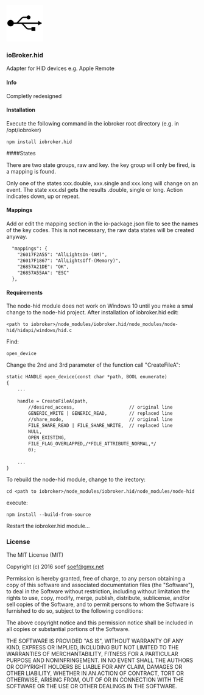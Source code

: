 ![Logo](admin/hid.png)
### ioBroker.hid

Adapter for HID devices e.g. Apple Remote

#### Info
Completly redesigned 

#### Installation
Execute the following command in the iobroker root directory (e.g. in /opt/iobroker)
```
npm install iobroker.hid 
```

####States

There are two state groups, raw and key. the key group will only be fired, is a mapping is found.

Only one of the states xxx.double, xxx.single and xxx.long will change on an event.
The state xxx.dsl gets the results .double, single or long.
Action indicates down, up or repeat.

#### Mappings
Add or edit the mapping section in the io-package.json file to see the names of the key codes. 
This is not necessary, the raw data states will be created anyway. 
```
  "mappings": {
    "26017F2A55": "AllLightsOn-(AM)",
    "26017F1867": "AllLightsOff-(Memory)",
    "26857A21DE": "OK",
    "26857A55AA": "ESC"
  },
```


#### Requirements

The node-hid module does not work on Windows 10 until you make a smal change to the node-hid project.
After installation of iobroker.hid edit:
```
<path to iobroker>/node_modules/iobroker.hid/node_modules/node-hid/hidapi/windows/hid.c
```
Find:
```
open_device
```
Change the 2nd and 3rd parameter of the function call "CreateFileA":
```
static HANDLE open_device(const char *path, BOOL enumerate)
{
    ... 
      
	handle = CreateFileA(path,
		//desired_access,                    // original line
		GENERIC_WRITE | GENERIC_READ,        // replaced line
		//share_mode,                        // original line
		FILE_SHARE_READ | FILE_SHARE_WRITE,  // replaced line
		NULL,
		OPEN_EXISTING,
		FILE_FLAG_OVERLAPPED,/*FILE_ATTRIBUTE_NORMAL,*/
		0);

	...	
}
```
To rebuild the node-hid module, change to the irectory:
```
cd <path to iobroker>/node_modules/iobroker.hid/node_modules/node-hid
```
execute:
```
npm install --build-from-source
```
Restart the iobroker.hid module...

### License
The MIT License (MIT)

Copyright (c) 2016 soef <soef@gmx.net>

Permission is hereby granted, free of charge, to any person obtaining a copy
of this software and associated documentation files (the "Software"), to deal
in the Software without restriction, including without limitation the rights
to use, copy, modify, merge, publish, distribute, sublicense, and/or sell
copies of the Software, and to permit persons to whom the Software is
furnished to do so, subject to the following conditions:

The above copyright notice and this permission notice shall be included in
all copies or substantial portions of the Software.

THE SOFTWARE IS PROVIDED "AS IS", WITHOUT WARRANTY OF ANY KIND, EXPRESS OR
IMPLIED, INCLUDING BUT NOT LIMITED TO THE WARRANTIES OF MERCHANTABILITY,
FITNESS FOR A PARTICULAR PURPOSE AND NONINFRINGEMENT. IN NO EVENT SHALL THE
AUTHORS OR COPYRIGHT HOLDERS BE LIABLE FOR ANY CLAIM, DAMAGES OR OTHER
LIABILITY, WHETHER IN AN ACTION OF CONTRACT, TORT OR OTHERWISE, ARISING FROM,
OUT OF OR IN CONNECTION WITH THE SOFTWARE OR THE USE OR OTHER DEALINGS IN
THE SOFTWARE.
